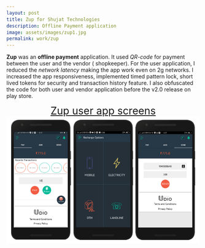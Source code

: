 ```yaml
---
layout: post
title: Zup for Shujat Technologies
description: Offline Payment application 
image: assets/images/zup1.jpg
permalink: work/zup
---
```

**Zup** was an **offline payment** application. It used *QR-code* for payment between the user and the vendor ( shopkeeper). For the user
application, I reduced the *network latency* making the app work even on 2g networks. I increased the app responsiveness,  implemented timed 
pattern lock, short lived tokens for security and transaction history feature. I also obfuscated the code for both user and vendor application 
before the v2.0 release on play store. 
<center> <span  style="font-size:20pt; text-decoration:underline" align="middle"> Zup user app screens </span> </center>
<center> <span align="middle" class="image"><img src="/assets/images/zup2.png" alt="" /></span> </center>

